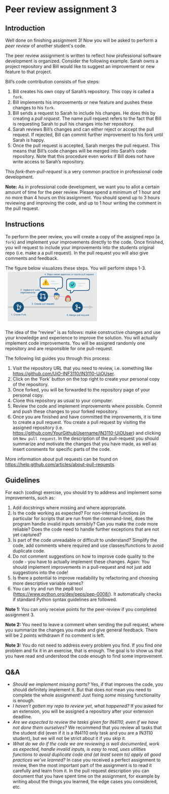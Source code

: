 # Peer review assignment 3


## Introduction
Well done on finishing assignment 3! Now you will be asked to perform a *peer review* of another student's code.

The peer review assignment is written to reflect how professional software development is organized.  Consider the following example. Sarah owns a project repository and Bill would like to suggest an improvement or new feature to that project. 

Bill’s code contribution consists of five steps:
1. Bill creates his own copy of Sarah’s repository. This copy is called a `fork`.
2. Bill implements his improvements or new feature and pushes these changes to his `fork`.
3. Bill sends a request to Sarah to include his changes. He does this by creating a *pull request*. The name pull request refers to the fact that Bill is requesting Sarah to pull his changes into her repository.
4. Sarah reviews Bill’s changes and can either reject or accept the pull request. If rejected, Bill can commit further improvement to his fork until Sarah is happy.
5. Once the pull request is accepted, Sarah merges the pull request. This means that Bill’s code changes will be merged into Sarah’s code repository. Note that this procedure even works if Bill does not have write access to Sarah’s repository.

This *fork-then-pull-request*
is a very common practice in professional code development.

**Note:** As in professional code development, we want you to allot a certain amount of time for the peer review. Please spend a minimum of 1 hour and no more than 4 hours on this assignment. You should spend up to 3 hours reviewing and improving the code, and up to 1 hour writing the comment in the pull request. 

## Instructions
To perform the peer review, you will create a copy of the assigned repo (a `fork`) and implement your improvements directly to the code. Once finished, you will request
to include your improvements into the students original repo (i.e. make a a pull request). In the pull request you will also give comments and feedback. 

The figure below visualizes these steps. You will perform steps 1-3. 
<img src="PR.png" width="300">


The idea of the “review” is as follows: make constructive changes and use your knowledge and experience to improve the solution. You will actually implement code improvements. You will be assigned randomly one repository and are responsible for one pull-request.

The following list guides you through this process:
1. Visit the repository URL that you need to review, i.e. something like
https://github.com/UiO-INF3110/IN3110-UiOUser.
2. Click on the ‘Fork’ button on the top right to create your personal copy of the repository.
3. Once forked, you will be forwarded to the repository page of your personal copy.
4. Clone this repository as usual to your computer.
5. Review the code and implement improvements where possible. Commit and push these changes to
your forked repository. 
6. Once you are finished and have committed the improvements, it is time to create a pull request. You create a pull request by visiting the assigned repository (i.e. https://github.com/YourGithubUsername/IN3110-UiOUser) and clicking on `New pull request`.  In the description of the pull-request you should summarize and motivate the changes that you have made, as well as insert comments for specific parts of the code.


More information about pull requests can be found on https://help.github.com/articles/about-pull-requests.

##  Guidelines

For each (coding) exercise, you should try to address and implement some improvements, such as:

1. Add docstrings where missing and where appropriate.
2.  Is the code working as expected? For non-internal functions (in particular for scripts that are run
from the command-line), does the program handle invalid inputs sensibly? Can you make the code
more reliable? Does the code need to handle further exceptions that are not yet captured?
3.  Is part of the code unreadable or difficult to understand? Simplify the code, add comments where
required and use classes/functions to avoid duplicate code.
4. Do not comment suggestions on how to improve code quality to the code - you have to actually implement these changes.
Again: You should implement improvements in a pull-request and not just add suggestions into the code!
5. Is there a potential to improve readability by refactoring and choosing more descriptive variable names?
6. You can try and run the pep8 tool (https://www.python.org/dev/peps/pep-0008/). It automatically checks if standard Python syntax guidelines are followed.


**Note 1:** You can only receive points for the peer-review if you completed assignment 3.

**Note 2:** You need to leave a comment when sending the pull request, where you summarize the changes you made and give general feedback. There will be 2 points withdrawn if no comment is left.

**Note 3:** You do not need to address every problem you find. If you find _one_ problem and fix it in an exercise, that is enough.
The goal is to show us that you have read and understood the code enough to find some improvement.

## Q&A

- *Should we implement missing parts?* Yes, if that improves the code, you should definitely implement it. But that does _not_ mean you need to complete the whole assignment! Just fixing _some_ missing functionality is enough.
- *I haven’t gotten my repo to review yet, what happened?* If you asked for an extension, you will be assigned a repository after your extension deadline.
- *Are we expected to review the tasks given for IN4110, even if we have not done them ourselves?* We recommend that you review all tasks that the student did (even if it is a IN4110 only task and you are a IN3110 student), but we will not be strict about it if you skip it.
- *What do we do if the code we are reviewing is well documented, work as expected, handle invalid inputs, is easy to read, uses utilities functions to avoid duplicate code and (at least seem to) apply all good
practices we’ve learned?* In case you received a
perfect assignment to review, then the most important part of the assignment is to read it carefully and learn from it. In the pull request description you can document that you have spent time on the assignment, for example by writing about the things you learned, the edge cases you considered, etc. 
